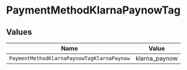 # PaymentMethodKlarnaPaynowTag


## Values

| Name                                       | Value                                      |
| ------------------------------------------ | ------------------------------------------ |
| `PaymentMethodKlarnaPaynowTagKlarnaPaynow` | klarna_paynow                              |